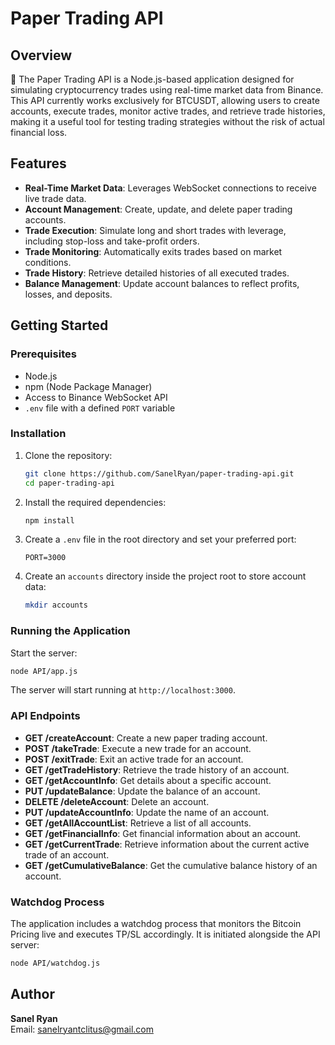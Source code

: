 # Paper Trading API

## Overview

📄 The Paper Trading API is a Node.js-based application designed for simulating cryptocurrency trades using real-time market data from Binance. This API currently works exclusively for BTCUSDT, allowing users to create accounts, execute trades, monitor active trades, and retrieve trade histories, making it a useful tool for testing trading strategies without the risk of actual financial loss.

## Features

-   **Real-Time Market Data**: Leverages WebSocket connections to receive live trade data.
-   **Account Management**: Create, update, and delete paper trading accounts.
-   **Trade Execution**: Simulate long and short trades with leverage, including stop-loss and take-profit orders.
-   **Trade Monitoring**: Automatically exits trades based on market conditions.
-   **Trade History**: Retrieve detailed histories of all executed trades.
-   **Balance Management**: Update account balances to reflect profits, losses, and deposits.

## Getting Started

### Prerequisites

-   Node.js
-   npm (Node Package Manager)
-   Access to Binance WebSocket API
-   `.env` file with a defined `PORT` variable

### Installation

1. Clone the repository:

    ```bash
    git clone https://github.com/SanelRyan/paper-trading-api.git
    cd paper-trading-api
    ```

2. Install the required dependencies:

    ```bash
    npm install
    ```

3. Create a `.env` file in the root directory and set your preferred port:

    ```plaintext
    PORT=3000
    ```

4. Create an `accounts` directory inside the project root to store account data:
    ```bash
    mkdir accounts
    ```

### Running the Application

Start the server:

```bash
node API/app.js
```

The server will start running at `http://localhost:3000`.

### API Endpoints

-   **GET /createAccount**: Create a new paper trading account.
-   **POST /takeTrade**: Execute a new trade for an account.
-   **POST /exitTrade**: Exit an active trade for an account.
-   **GET /getTradeHistory**: Retrieve the trade history of an account.
-   **GET /getAccountInfo**: Get details about a specific account.
-   **PUT /updateBalance**: Update the balance of an account.
-   **DELETE /deleteAccount**: Delete an account.
-   **PUT /updateAccountInfo**: Update the name of an account.
-   **GET /getAllAccountList**: Retrieve a list of all accounts.
-   **GET /getFinancialInfo**: Get financial information about an account.
-   **GET /getCurrentTrade**: Retrieve information about the current active trade of an account.
-   **GET /getCumulativeBalance**: Get the cumulative balance history of an account.

### Watchdog Process

The application includes a watchdog process that monitors the Bitcoin Pricing live and executes TP/SL accordingly. It is initiated alongside the API server:

```bash
node API/watchdog.js
```

## Author

**Sanel Ryan**  
Email: sanelryantclitus@gmail.com
